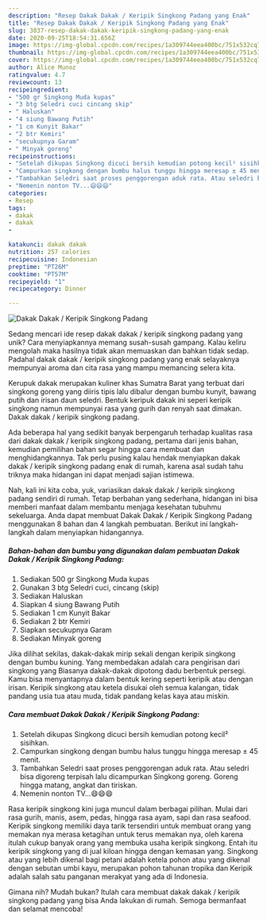 ```yaml
---
description: "Resep Dakak Dakak / Keripik Singkong Padang yang Enak"
title: "Resep Dakak Dakak / Keripik Singkong Padang yang Enak"
slug: 3037-resep-dakak-dakak-keripik-singkong-padang-yang-enak
date: 2020-09-25T18:54:31.656Z
image: https://img-global.cpcdn.com/recipes/1a309744eea400bc/751x532cq70/dakak-dakak-keripik-singkong-padang-foto-resep-utama.jpg
thumbnail: https://img-global.cpcdn.com/recipes/1a309744eea400bc/751x532cq70/dakak-dakak-keripik-singkong-padang-foto-resep-utama.jpg
cover: https://img-global.cpcdn.com/recipes/1a309744eea400bc/751x532cq70/dakak-dakak-keripik-singkong-padang-foto-resep-utama.jpg
author: Alice Munoz
ratingvalue: 4.7
reviewcount: 13
recipeingredient:
- "500 gr Singkong Muda kupas"
- "3 btg Seledri cuci cincang skip"
- " Haluskan"
- "4 siung Bawang Putih"
- "1 cm Kunyit Bakar"
- "2 btr Kemiri"
- "secukupnya Garam"
- " Minyak goreng"
recipeinstructions:
- "Setelah dikupas Singkong dicuci bersih kemudian potong kecil² sisihkan."
- "Campurkan singkong dengan bumbu halus tunggu hingga meresap ± 45 menit."
- "Tambahkan Seledri saat proses penggorengan aduk rata. Atau seledri bisa digoreng terpisah lalu dicampurkan Singkong goreng. Goreng hingga matang, angkat dan tiriskan."
- "Nemenin nonton TV...😄😄😄"
categories:
- Resep
tags:
- dakak
- dakak
- 

katakunci: dakak dakak  
nutrition: 257 calories
recipecuisine: Indonesian
preptime: "PT26M"
cooktime: "PT57M"
recipeyield: "1"
recipecategory: Dinner

---
```



![Dakak Dakak / Keripik Singkong Padang](https://img-global.cpcdn.com/recipes/1a309744eea400bc/751x532cq70/dakak-dakak-keripik-singkong-padang-foto-resep-utama.jpg)

Sedang mencari ide resep dakak dakak / keripik singkong padang yang unik? Cara menyiapkannya memang susah-susah gampang. Kalau keliru mengolah maka hasilnya tidak akan memuaskan dan bahkan tidak sedap. Padahal dakak dakak / keripik singkong padang yang enak selayaknya mempunyai aroma dan cita rasa yang mampu memancing selera kita.

Kerupuk dakak merupakan kuliner khas Sumatra Barat yang terbuat dari singkong goreng yang diiris tipis lalu dibalur dengan bumbu kunyit, bawang putih dan irisan daun seledri. Bentuk keripuk dakak ini seperi keripik singkong namun mempunyai rasa yang gurih dan renyah saat dimakan. Dakak dakak / keripik singkong padang.

Ada beberapa hal yang sedikit banyak berpengaruh terhadap kualitas rasa dari dakak dakak / keripik singkong padang, pertama dari jenis bahan, kemudian pemilihan bahan segar hingga cara membuat dan menghidangkannya. Tak perlu pusing kalau hendak menyiapkan dakak dakak / keripik singkong padang enak di rumah, karena asal sudah tahu triknya maka hidangan ini dapat menjadi sajian istimewa.


Nah, kali ini kita coba, yuk, variasikan dakak dakak / keripik singkong padang sendiri di rumah. Tetap berbahan yang sederhana, hidangan ini bisa memberi manfaat dalam membantu menjaga kesehatan tubuhmu sekeluarga. Anda dapat membuat Dakak Dakak / Keripik Singkong Padang menggunakan 8 bahan dan 4 langkah pembuatan. Berikut ini langkah-langkah dalam menyiapkan hidangannya.

<!--inarticleads1-->

##### Bahan-bahan dan bumbu yang digunakan dalam pembuatan Dakak Dakak / Keripik Singkong Padang:

1. Sediakan 500 gr Singkong Muda kupas
1. Gunakan 3 btg Seledri cuci, cincang (skip)
1. Sediakan  Haluskan
1. Siapkan 4 siung Bawang Putih
1. Sediakan 1 cm Kunyit Bakar
1. Sediakan 2 btr Kemiri
1. Siapkan secukupnya Garam
1. Sediakan  Minyak goreng


Jika dilihat sekilas, dakak-dakak mirip sekali dengan keripik singkong dengan bumbu kuning. Yang membedakan adalah cara pengirisan dari singkong yang Biasanya dakak-dakak dipotong dadu berbentuk persegi. Kamu bisa menyantapnya dalam bentuk kering seperti keripik atau dengan irisan. Keripik singkong atau ketela disukai oleh semua kalangan, tidak pandang usia tua atau muda, tidak pandang kelas kaya atau miskin. 

<!--inarticleads2-->

##### Cara membuat Dakak Dakak / Keripik Singkong Padang:

1. Setelah dikupas Singkong dicuci bersih kemudian potong kecil² sisihkan.
1. Campurkan singkong dengan bumbu halus tunggu hingga meresap ± 45 menit.
1. Tambahkan Seledri saat proses penggorengan aduk rata. Atau seledri bisa digoreng terpisah lalu dicampurkan Singkong goreng. Goreng hingga matang, angkat dan tiriskan.
1. Nemenin nonton TV...😄😄😄


Rasa keripik singkong kini juga muncul dalam berbagai pilihan. Mulai dari rasa gurih, manis, asem, pedas, hingga rasa ayam, sapi dan rasa seafood. Keripik singkong memiliki daya tarik tersendiri untuk membuat orang yang memakan nya merasa ketagihan untuk terus memakan nya, oleh karena itulah cukup banyak orang yang membuka usaha keripik singkong. Entah itu keripik singkong yang di jual kiloan hingga dengan kemasan yang. Singkong atau yang lebih dikenal bagi petani adalah ketela pohon atau yang dikenal dengan sebutan umbi kayu, merupakan pohon tahunan tropika dan Keripik adalah salah satu panganan merakyat yang ada di Indonesia. 

Gimana nih? Mudah bukan? Itulah cara membuat dakak dakak / keripik singkong padang yang bisa Anda lakukan di rumah. Semoga bermanfaat dan selamat mencoba!
